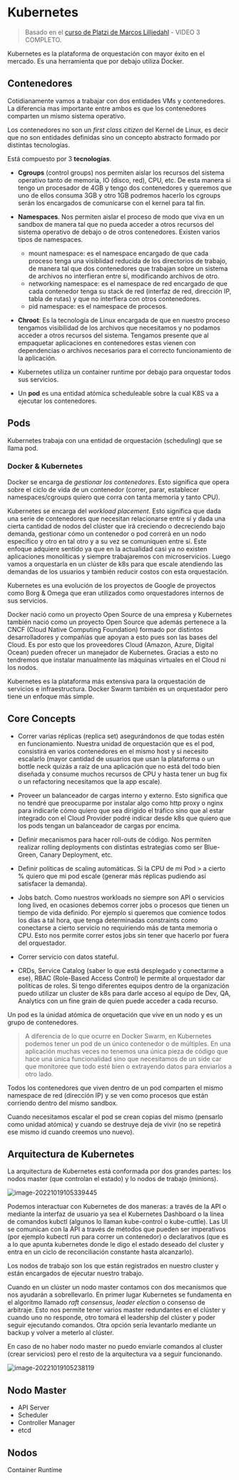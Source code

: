 # Kubernetes

> Basado en el [curso de Platzi de Marcos Lilljedahl](https://platzi.com/cursos/k8s/) - VIDEO 3 COMPLETO.

Kubernetes es la plataforma de orquestación con mayor éxito en el mercado. Es una herramienta que por debajo utiliza Docker.



## Contenedores

Cotidianamente vamos a trabajar con dos entidades VMs y contenedores. La diferencia mas importante entre ambos es que los contenedores comparten un mismo sistema operativo.

Los contenedores no son un *first class citizen* del Kernel de Linux, es decir que no son entidades definidas sino un concepto abstracto formado por distintas tecnologías.

Está compuesto por 3 **tecnologías**.

* **Cgroups** (control groups) nos permiten aislar los recursos del sistema operativo tanto de memoria, IO (disco, red), CPU, etc. De esta manera si tengo un  procesador de 4GB y tengo dos contenedores y queremos que uno de ellos consuma 3GB y otro 1GB podremos hacerlo los cgroups serán los encargados de comunicarse con el kernel para tal fin.
* **Namespaces**. Nos permiten aislar el proceso de modo que viva en un sandbox de manera tal que no pueda acceder a otros recursos del sistema operativo de debajo o de otros contenedores. Existen varios tipos de namespaces. 
  * mount namespace: es el namespace encargado de que cada proceso tenga una visiblidad reducida de los directorios de trabajo, de manera tal que dos contenedores que trabajan sobre un sistema de archivos no interfieran entre sí, modificando archivos de otro.
  * networking namespace: es el namespace de red encargado de que cada contenedor tenga su stack de red (interfaz de red, dirección IP, tabla de rutas) y que no interfiera con otros contenedores.
  * pid namespace: es el namespace de procesos. 

* **Chroot**: Es la tecnología de Linux encargada de que en nuestro proceso tengamos visibilidad de los archivos que necesitamos y no podamos acceder a otros recursos del sistema. Tengamos presente que al empaquetar aplicaciones en contenedores estas vienen con dependencias o archivos necesarios para el correcto funcionamiento de la aplicación.



* Kubernetes utiliza un container runtime por debajo para orquestar todos sus servicios.

* Un **pod** es una entidad atómica scheduleable sobre la cual K8S va a ejecutar los contenedores.



## Pods

Kubernetes trabaja con una entidad de orquestación (scheduling) que se llama pod. 



### Docker & Kubernetes

Docker se encarga de *gestionar los contenedores*. Esto significa que opera sobre el ciclo de vida de un contenedor (correr, parar, establecer namespaces/cgroups quiero que corra con tanta memoria y tanto CPU).

Kubernetes se encarga del *workload placement*. Esto significa que dada una serie de contenedores que necesitan relacionarse entre sí  y dada una cierta cantidad de nodos del clúster que irá creciendo o decreciendo bajo demanda, gestionar cómo un contenedor o pod correrá en un nodo específico y otro en tal otro y a su vez se comuniquen entre sí. Este enfoque adquiere sentido ya que en la actualidad casi ya no existen aplicaciones monolíticas y siempre trabajaremos con microservicios. Luego vamos a orquestarla en un clúster de k8s para que escale atendiendo las demandas de los usuarios y también reducir costos con esta orquestación.

Kubernetes es una evolución de los proyectos de Google de proyectos como Borg & Omega que eran utilizados como orquestadores internos de sus servicios.

Docker nació como un proyecto Open Source de una empresa y Kubernetes también nació como un proyecto Open Source que además pertenece a la CNCF (Cloud Native Computing Foundation) formado por distintos desarrolladores y compañías que apoyan a esto pues son las bases del Cloud. Es por esto que los proveedores Cloud (Amazon, Azure, Digital Ocean) pueden ofrecer un manejador de Kubernetes. Gracias a esto no tendremos que instalar manualmente las máquinas virtuales en el Cloud ni los nodos.

Kubernetes es la plataforma más extensiva para la orquestación de servicios e infraestructura. Docker Swarm también es un orquestador pero tiene un enfoque más simple.



## Core Concepts

* Correr varias réplicas (replica set) asegurándonos de que todas estén en funcionamiento. Nuestra unidad de orquestación que es el pod, consistirá en varios contenedores en el mismo host y si necesito escalarlo (mayor cantidad de usuarios que usan la plataforma o un bottle neck quizás a raíz de una aplicación que no está del todo bien diseñada y consume muchos recursos de CPU y hasta tener un bug fix o un refactoring necesitamos que la app escale).

* Proveer un balanceador de cargas interno y externo. Esto significa que no tendré que preocuparme por instalar algo como http proxy o nginx para indicarle cómo quiero que sea dirigido el tráfico sino que al estar integrado con el Cloud Provider podré indicar desde k8s que quiero que los pods tengan un balanceador de cargas por encima.
* Definir mecanismos para hacer roll-outs de código. Nos permiten realizar rolling deployments con distintas estrategias como ser Blue-Green, Canary Deployment, etc.
* Definir políticas de scaling automáticas. Si la CPU de mi Pod > a cierto % quiero que mi pod escale (generar más réplicas pudiendo así satisfacer la demanda).
* Jobs batch. Como nuestros workloads no siempre son API o servicios long lived, en ocasiones debemos correr jobs o procesos que tienen un tiempo de vida definido. Por ejemplo si queremos que comience todos los días a tal hora, que tenga determinadas constraints como conectarse a cierto servicio no requiriendo más de tanta memoria o CPU. Esto nos permite correr estos jobs sin tener que hacerlo por fuera del orquestador.
* Correr servicio con datos stateful.
* CRDs, Service Catalog (saber lo que está desplegado y conectarme a ese), RBAC (Role-Based Access Control) le permite al orquestador dar políticas de roles. Si tengo diferentes equipos dentro de la organización puedo utilizar un cluster de k8s para darle acceso al equipo de Dev, QA, Analytics con un fine grain de quien puede acceder a cada recurso.



Un pod es la únidad atómica de orquetación que vive en un nodo y es un grupo de contenedores. 

> A diferencia de lo que ocurre en Docker Swarm, en Kubernetes podemos tener un pod de un único contenedor o de múltiples. En una aplicación muchas veces no tenemos una única pieza de código que hace una única funcionalidad sino que necesitamos de un side car que monitoree que todo esté bien o extrayendo datos para enviarlos a otro lado. 



Todos los contenedores que viven dentro de un pod comparten el mismo namespace de red (dirección IP) y se ven como procesos que están corriendo dentro del mismo sandbox.

Cuando necesitamos escalar el pod se crean copias del mismo (pensarlo como unidad atómica) y cuando se destruye deja de vivir (no se repetirá ese mismo id cuando creemos uno nuevo). 



## Arquitectura de Kubernetes

La arquitectura de Kubernetes está conformada por dos grandes partes: los nodos master (que controlan el estado) y lo nodos de trabajo (minions). 

![image-20221019105339445](C:\Users\juan.lauria\Documents\Code\note-taking\Kubernetes\Introducción.assets\image-20221019105339445.png)

Podemos interactuar con Kubernetes de dos maneras: a través de la API o mediante la interfaz de usuario ya sea el Kubernetes Dashboard o la línea de comandos kubctl (algunos lo llaman kube-control o kube-cuttle). Las UI se comunican con la API a través de métodos que pueden ser imperativos (por ejemplo kubectl run para correr un contenedor) o declarativos (que es a lo que apunta kubernetes donde le digo el estado deseado del cluster y entra en un ciclo de reconciliación constante hasta alcanzarlo).

Los nodos de trabajo son los que están registrados en nuestro cluster y están encargados de ejecutar nuestro trabajo. 

Cuando en un clúster un nodo master contamos con dos mecanismos que nos ayudarán a sobrellevarlo. En primer lugar Kubernetes se fundamenta en el algoritmo llamado *raft consensus*, *leader election* o consenso de arbitraje. Esto nos permite tener varios master redundantes en el clúster y cuando uno no responde, otro tomará el leadership del clúster y poder seguir ejecutando comandos. Otra opción sería levantarlo mediante un backup y volver a meterlo al clúster.

En caso de no haber nodo master no puedo enviarle comandos al cluster (crear servicios) pero el resto de la arquitectura va a seguir funcionando. 



![image-20221019105238119](C:\Users\juan.lauria\Documents\Code\note-taking\Kubernetes\Introducción.assets\image-20221019105238119.png)



## Nodo Master

* API Server
* Scheduler
* Controller Manager
* etcd



## Nodos

Container Runtime
